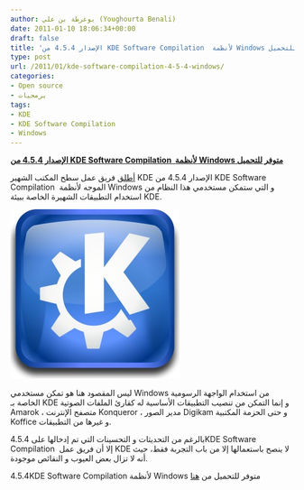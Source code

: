 ```yaml
---
author: يوغرطة بن علي (Youghourta Benali)
date: 2011-01-10 18:06:34+00:00
draft: false
title: 'الإصدار 4.5.4 من KDE Software Compilation  لأنظمة Windows متوفر للتحميل '
type: post
url: /2011/01/kde-software-compilation-4-5-4-windows/
categories:
- Open source
- برمجيات
tags:
- KDE
- KDE Software Compilation
- Windows
---
```


**[الإصدار 4.5.4 من KDE Software Compilation  لأنظمة Windows متوفر للتحميل](https://www.it-scoop.com/2011/01/kde-software-compilation-4-5-4-windows)**


[أطلق](http://windows.kde.org/news.php#itemKDESoftwareCompilation454forWindowsavailable) فريق عمل سطح المكتب الشهير KDE الإصدار 4.5.4 من KDE Software Compilation  الموجه لأنظمة Windows و التي ستمكن مستخدمي هذا النظام من استخدام التطبيقات الشهيرة الخاصة ببيئة KDE.

[![](KDE_logo.jpg)
](https://www.it-scoop.com/2011/01/kde-software-compilation-4-5-4-windows)

ليس المقصود هنا هو تمكن مستخدمي Windows من استخدام الواجهة الرسومية الخاصة بـ KDE و إنما التمكن من تنصيب التطبيقات الأساسية له كقارئ الملفات الصوتية Amarok ، متصفح الإنترنت Konqueror ، مدير الصور Digikam و حتى الحزمة المكتبية Koffice و غيرها من التطبيقات.

بالرغم من التحديثات و التحسينات التي تم إدخالها على 4.5.4KDE Software Compilation  إلا أن فريق عمل KDE لا ينصح باستعمالها إلا من باب التجربة فقط، حيث أنه لا تزال بعض العيوب و النقائص موجودة.

4.5.4KDE Software Compilation لأنظمة Windows متوفر للتحميل من [هنا](http://windows.kde.org/download.php)
